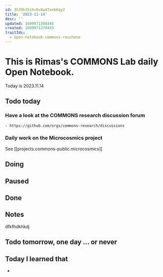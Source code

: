 ```yaml
---
id: 3530k35ihv0v8w47xeb6qy2
title: '2023-11-14'
desc: ''
updated: 1699971388345
created: 1699971370493
traitIds:
  - open-notebook-commons-rouchene
---
```



# This is Rimas's COMMONS Lab daily Open Notebook.

Today is 2023.11.14

## Todo today

### Have a look at the COMMONS research discussion forum
    - https://github.com/orgs/commons-research/discussions

### Daily work on the Microcosmics project

See [[projects.commons-public.microcosmics]]


###
###

## Doing

## Paused

## Done

## Notes

dfkfhdkhkdj

## Todo tomorrow, one day ... or never 


###
###


## Today I learned that

- 